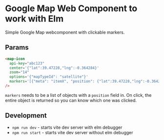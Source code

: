 # Google Map Web Component to work with Elm

Simple Google Map webcomponent with clickable markers.

## Params

```html
<map-icon
  api-key="abc123"
  center='{"lat":39.47228,"lng":-0.364284}'
  zoom="14"
  options='{"mapTypeId": "satellite"}'
  markers='[{"meta": "itemX", "position": {"lat":39.47228,"lng":-0.364284}}]'
/>
```

`markers` needs to be a list of objects with a `position` field in. On click, the entire object is returned so you can know which one was clicked.

## Development

- `npm run dev` - starts vite dev server with elm debugger
- `npm run start` - starts vite dev server without elm debugger
